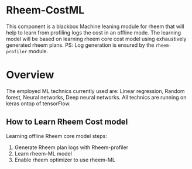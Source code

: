 # Rheem-CostML
This component is a blackbox Machine leaning module for rheem that will help to learn from profiling logs the cost in an offline mode.
The learning model will be based on learning rheem core cost model using exhaustively generated rheem plans. 
PS: Log generation is ensured by the `rheem-profiler` module.

# Overview
The employed ML technics currently used are: Linear regression, Random forest, Neural networks, Deep neural networks. 
All technics are running on keras ontop of tensorFlow.

## How to Learn Rheem Cost model
Learning offline Rheem core model steps:
1. Generate Rheem plan logs with Rheem-profiler
2. Learn rheem-ML model
3. Enable rheem optimizer to use rheem-ML  
